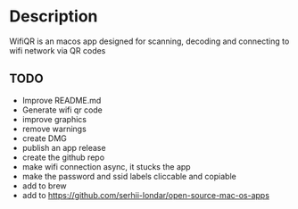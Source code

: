 # Description
WifiQR is an macos app designed for scanning, decoding and connecting to wifi network via QR codes 

## TODO
- Improve README.md
- Generate wifi qr code
- improve graphics
- remove warnings
- create DMG
- publish an app release
- create the github repo
- make wifi connection async, it stucks the app
- make the password and ssid labels cliccable and copiable
- add to brew
- add to https://github.com/serhii-londar/open-source-mac-os-apps
